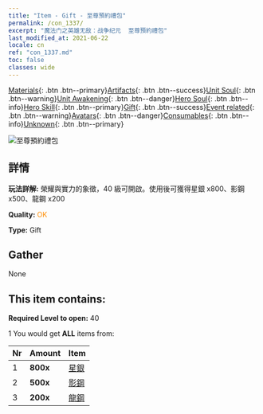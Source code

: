 ```yaml
---
title: "Item - Gift - 至尊預約禮包"
permalink: /con_1337/
excerpt: "魔法门之英雄无敌：战争纪元  至尊預約禮包"
last_modified_at: 2021-06-22
locale: cn
ref: "con_1337.md"
toc: false
classes: wide
---
```

 [Materials](/ItemsCN/){: .btn .btn--primary}[Artifacts](/ItemsCN/Artifacts/){: .btn .btn--success}[Unit Soul](/ItemsCN/UnitSoul/){: .btn .btn--warning}[Unit Awakening](/ItemsCN/UnitAwakening/){: .btn .btn--danger}[Hero Soul](/ItemsCN/HeroSoul/){: .btn .btn--info}[Hero Skill](/ItemsCN/HeroSkill/){: .btn .btn--primary}[Gift](/ItemsCN/Gift/){: .btn .btn--success}[Event related](/ItemsCN/Events/){: .btn .btn--warning}[Avatars](/ItemsCN/Avatars/){: .btn .btn--danger}[Consumables](/ItemsCN/Consumables/){: .btn .btn--info}[Unknown](/ItemsCN/Unknown/){: .btn .btn--primary}

 ![至尊預約禮包](/images/t/i_906011.png)

## 詳情
 **玩法詳解:** 榮耀與實力的象徵，40 級可開啟。使用後可獲得星銀 x800、影鋼 x500、龍鋼 x200

 **Quality:** <span style="color: #FF8C00">OK</span>

 **Type:** Gift

## Gather

  None

## This item contains:

 **Required Level to open:** 40

 1 You would get **ALL** items  from:

  | Nr | Amount |     Item    |
  |:---|:-------|:------------|
  | 1 |  **800x** | [星銀](/cn/Items/con_882/) |  | 
  | 2 |  **500x** | [影鋼](/cn/Items/con_881/) |  | 
  | 3 |  **200x** | [龍鋼](/cn/Items/con_880/) |  | 
